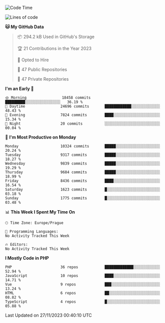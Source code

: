 <!--START_SECTION:waka-->
![Code Time](http://img.shields.io/badge/Code%20Time-1%2C583%20hrs%2058%20mins-blue)

![Lines of code](https://img.shields.io/badge/From%20Hello%20World%20I%27ve%20Written-16.3%20million%20lines%20of%20code-blue)

**🐱 My GitHub Data** 

> 📦 294.2 kB Used in GitHub's Storage 
 > 
> 🏆 21 Contributions in the Year 2023
 > 
> 💼 Opted to Hire
 > 
> 📜 47 Public Repositories 
 > 
> 🔑 47 Private Repositories 
 > 
**I'm an Early 🐤** 

```text
🌞 Morning                18458 commits       █████████░░░░░░░░░░░░░░░░   36.19 % 
🌆 Daytime                24696 commits       ████████████░░░░░░░░░░░░░   48.43 % 
🌃 Evening                7824 commits        ████░░░░░░░░░░░░░░░░░░░░░   15.34 % 
🌙 Night                  20 commits          ░░░░░░░░░░░░░░░░░░░░░░░░░   00.04 % 
```
📅 **I'm Most Productive on Monday** 

```text
Monday                   10324 commits       █████░░░░░░░░░░░░░░░░░░░░   20.24 % 
Tuesday                  9317 commits        █████░░░░░░░░░░░░░░░░░░░░   18.27 % 
Wednesday                9839 commits        █████░░░░░░░░░░░░░░░░░░░░   19.29 % 
Thursday                 9684 commits        █████░░░░░░░░░░░░░░░░░░░░   18.99 % 
Friday                   8436 commits        ████░░░░░░░░░░░░░░░░░░░░░   16.54 % 
Saturday                 1623 commits        █░░░░░░░░░░░░░░░░░░░░░░░░   03.18 % 
Sunday                   1775 commits        █░░░░░░░░░░░░░░░░░░░░░░░░   03.48 % 
```


📊 **This Week I Spent My Time On** 

```text
🕑︎ Time Zone: Europe/Prague

💬 Programming Languages: 
No Activity Tracked This Week

🔥 Editors: 
No Activity Tracked This Week
```

**I Mostly Code in PHP** 

```text
PHP                      36 repos            █████████████░░░░░░░░░░░░   52.94 % 
JavaScript               10 repos            ████░░░░░░░░░░░░░░░░░░░░░   14.71 % 
Vue                      9 repos             ███░░░░░░░░░░░░░░░░░░░░░░   13.24 % 
HTML                     6 repos             ██░░░░░░░░░░░░░░░░░░░░░░░   08.82 % 
TypeScript               4 repos             █░░░░░░░░░░░░░░░░░░░░░░░░   05.88 % 
```




 Last Updated on 27/11/2023 00:40:10 UTC
<!--END_SECTION:waka-->
<!--
**AlexKratky/AlexKratky** is a ✨ _special_ ✨ repository because its `README.md` (this file) appears on your GitHub profile.

Here are some ideas to get you started:

- 🔭 I’m currently working on ...
- 🌱 I’m currently learning ...
- 👯 I’m looking to collaborate on ...
- 🤔 I’m looking for help with ...
- 💬 Ask me about ...
- 📫 How to reach me: ...
- 😄 Pronouns: ...
- ⚡ Fun fact: ...
-->
